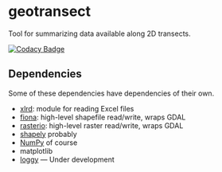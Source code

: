 # geotransect
Tool for summarizing data available along 2D transects.

[![Codacy Badge](https://www.codacy.com/project/badge/93547dee9364471aaacf5461b0b9ab0e)](https://www.codacy.com/app/matt/geotransect)

## Dependencies
Some of these dependencies have dependencies of their own.

- [xlrd](https://github.com/python-excel/xlrd): module for reading Excel files
- [fiona](https://github.com/sgillies/fiona): high-level shapefile read/write, wraps GDAL
- [rasterio](https://github.com/sgillies/rasterio): high-level raster read/write, wraps GDAL
- [shapely](https://pypi.python.org/pypi/Shapely) probably
- [NumPy](https://github.com/numpy/numpy) of course
- matplotlib
- [loggy](https://github.com/agile-geoscience/loggy) — Under development
